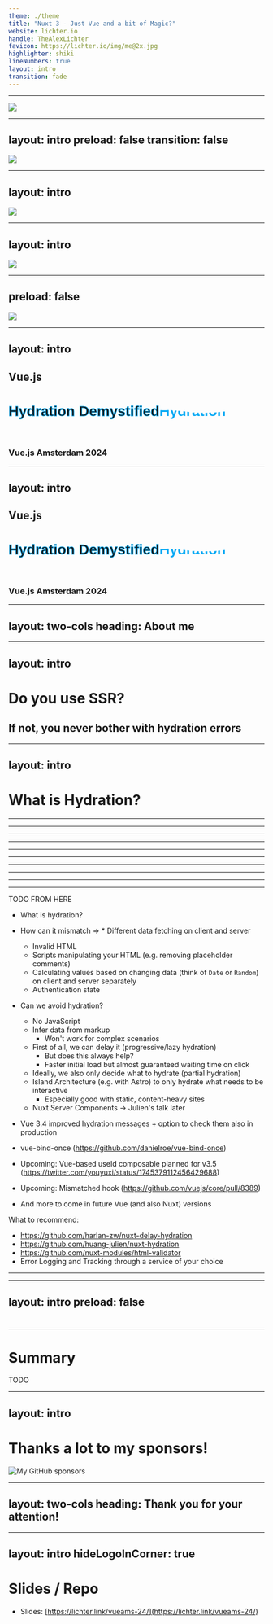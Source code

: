 ```yaml
---
theme: ./theme
title: "Nuxt 3 - Just Vue and a bit of Magic?"
website: lichter.io
handle: TheAlexLichter
favicon: https://lichter.io/img/me@2x.jpg
highlighter: shiki
lineNumbers: true
layout: intro
transition: fade
---
```


---

<img src="/hydration/cryptic-error.png">

---
layout: intro
preload: false
transition: false
---

<img v-motion :initial="{ scale: 1, x: 0 }" :enter="{ scale: 3, x: 750, transition: { duration: 500 } }" src="/hydration/cryptic-error.png">


---
layout: intro
---

<img src="/hydration/warning-dev.png">

---
layout: intro
---

<img v-motion :initial="{ scale: 1, x: 0 }" :enter="{ scale: 3, x: 750, transition: { duration: 500 } }" src="/hydration/warning-dev.png">

---
preload: false
---

<img v-motion :initial="{ y: 500 }" :enter="{ y:0, transition: { duration: 1000 } }" src="/angry.png" />

---
layout: intro
---

## Vue.js <logos-vue class="text-4xl pt-4" />

# <span class="water-font water-font-first">Hydration Demystified</span><span class="water-font water-font-second" aria-hidden>Hydration Demystified</span>

### Vue.js <span class="text-[#e87737]">Amsterdam</span> 2024

<style>
@import url("https://fonts.googleapis.com/css?family=Poppins:100,200,300,400,500,600,700,800,900");

  h1 {
    @apply relative w-full !text-7xl !mt-28 !mb-64; 
  }

  h2 {
    @apply !text-4xl;
  }

  h3 {
    @apply !text-2xl;
  }

.water-font {
	font-family: "Poppins", sans-serif;
	transform: translate(-50%, -50%);

  @apply text-white absolute w-full;
}

</style>

---
layout: intro
---


## Vue.js <logos-vue class="text-4xl pt-4" />

# <span class="water-font water-font-first">Hydration Demystified</span><span class="water-font water-font-second" aria-hidden>Hydration Demystified</span>

### Vue.js <span class="text-[#e87737]">Amsterdam</span> 2024

<style>
@import url("https://fonts.googleapis.com/css?family=Poppins:100,200,300,400,500,600,700,800,900");

  h1 {
    @apply relative w-full !text-7xl !mt-28 !mb-64; 
  }

  h2 {
    @apply !text-4xl;
  }

  h3 {
    @apply !text-2xl;
  }

.water-font {
	font-family: "Poppins", sans-serif;
	transform: translate(-50%, -50%);

  @apply text-white absolute w-full;
}

.water-font-first {
  @apply text-transparent;
	-webkit-text-stroke: 1px #03a9f4;
}

.water-font-second {
	color: #03a9f4;
	animation: animate 4s ease-in-out infinite;
}

@keyframes animate {
	0%,
	100% {
		clip-path: polygon(
			0% 45%,
			16% 44%,
			33% 50%,
			54% 60%,
			70% 61%,
			84% 59%,
			100% 52%,
			100% 100%,
			0% 100%
		);
	}

	50% {
		clip-path: polygon(
			0% 60%,
			15% 65%,
			34% 66%,
			51% 62%,
			67% 50%,
			84% 45%,
			100% 46%,
			100% 100%,
			0% 100%
		);
	}
}
</style>

---
layout: two-cols
heading: About me
---

<template v-slot:default>
<div class="flex flex-col justify-center items-center h-full">
  <img class="w-75 rounded-full" src="https://lichter.io/img/me@2x.webp" />
  <h2 class="mt-4">Alexander Lichter</h2>
</div>
</template>

<template v-slot:right>
<VClicks class="space-y-2 mt-10 text-xl h-full">

* <mdi-account-check class="dark:text-green-100 text-green-700" /> **Web Engineering Consultant**
* <mdi-microphone /> Speaker & Instructor
* <logos-nuxt-icon /> Nuxt.js Team
* <mdi-twitter class="text-blue-400" /><mdi-youtube class="text-red-500" /><mdi-twitch class="text-purple-700" /> @TheAlexLichter
* <mdi-web /> [https://lichter.io](https://lichter.io)
* <mdi-github /> [manniL](https://github.com/manniL)

</VClicks>
</template>

---
layout: intro
---

# Do you use SSR?

<VClicks>

## If not, you never bother with hydration errors

</VClicks>

---
layout: intro
---

# What is Hydration?

<!-- 
 Why are JavaScript developers so thirsty? 
-->

---

<HydrationStepOne class="h-90 w-full" />

---

<HydrationStepTwo class="h-90 w-full" />

---

<HydrationStepThree class="h-90 w-full" />

---

<HydrationStepFour class="h-90 w-full" />

---

<HydrationStepFive class="h-90 w-full" />

---

<HydrationStepSix class="h-90 w-full" />

---

<HydrationStepSeven class="h-90 w-full" />

---

<HydrationStepEight class="h-90 w-full" />

---

<HydrationStepNine class="h-90 w-full" />


---

TODO FROM HERE

* What is hydration?

* How can it mismatch => * Different data fetching on client and server
  * Invalid HTML
  * Scripts manipulating your HTML (e.g. removing placeholder comments)
  * Calculating values based on changing data (think of `Date` or `Random`) on client and server separately
  * Authentication state

* Can we avoid hydration?
  * No JavaScript
  * Infer data from markup
    * Won't work for complex scenarios
  * First of all, we can delay it (progressive/lazy hydration)
    * But does this always help? 
    * Faster initial load but almost guaranteed waiting time on click
  * Ideally, we also only decide what to hydrate (partial hydration)
  * Island Architecture (e.g. with Astro) to only hydrate what needs to be interactive
    * Especially good with static, content-heavy sites
  * Nuxt Server Components -> Julien's talk later

* Vue 3.4 improved hydration messages + option to check them also in production
* vue-bind-once (https://github.com/danielroe/vue-bind-once)
* Upcoming: Vue-based useId composable planned for v3.5 (https://twitter.com/youyuxi/status/1745379112456429688)
* Upcoming: Mismatched hook (https://github.com/vuejs/core/pull/8389)
* And more to come in future Vue (and also Nuxt) versions

What to recommend:

* https://github.com/harlan-zw/nuxt-delay-hydration
* https://github.com/huang-julien/nuxt-hydration
* https://github.com/nuxt-modules/html-validator
* Error Logging and Tracking through a service of your choice


---

---
layout: intro
preload: false
---

<h1 v-motion :initial="{ y: 0 }" :enter="{ y: -500, transition: { duration: 750, delay: 250 } }" class="mt-12 flex justify-center items-center">

<logos-vue class="text-8xl"/>
<mdi-heart class="text-red-500 text-8xl" />

</h1>

---

# Summary

TODO

---
layout: intro
---

# Thanks a lot to my sponsors!
<img src="https://raw.githubusercontent.com/manniL/static/main/sponsors.svg" class="h-80 mx-auto" alt="My GitHub sponsors">

---
layout: two-cols
heading: Thank you for your attention!
---

<template v-slot:default>
<div class="flex flex-col justify-center items-center h-full">
<img
  class="w-75 rounded-full"
  src="https://lichter.io/img/me@2x.webp"
  />
  <h2 class="mt-4">Alexander Lichter</h2>
</div>
</template>

<template v-slot:right>

* <mdi-account-check class="dark:text-green-100 text-green-700" /> **Web Engineering Consultant**
* <mdi-microphone /> Speaker & Instructor
* <logos-nuxt-icon /> Nuxt.js Team
* <mdi-twitter class="text-blue-400" /><mdi-youtube class="text-red-500" /><mdi-twitch class="text-purple-700" /> @TheAlexLichter
* <mdi-web /> [https://lichter.io](https://lichter.io)
* <mdi-github /> [manniL](https://github.com/manniL)

</template>

<style>
  ul {
    @apply space-y-2 mt-10 text-xl h-full;
  }
</style>

---
layout: intro
hideLogoInCorner: true
---

# Slides / Repo

* Slides: [https://lichter.link/vueams-24/](https://lichter.link/vueams-24/)

<div class="flex mx-32 justify-around">

<LightOrDark>
<template #light>
  <img class="w-32 h-32 mt-16 mx-auto" src="https://raw.githubusercontent.com/manniL/static/main/logo-lightbulb-black-red.svg" />
</template>
<template #dark>
  <img class="w-32 h-32 mt-16 mx-auto" src="https://raw.githubusercontent.com/manniL/static/main/logo-lightbulb-white-red.svg" />
</template>
</LightOrDark>

<Qrcode url="https://lichter.link/vueams-24/" class="mt-8 mx-auto" note="Slides" />

</div>

<style>
  ul {
    @apply list-none!;
  }
</style>